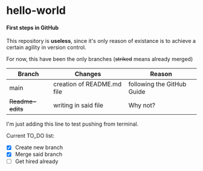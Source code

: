 # hello-world
#### First steps in GitHub

This repository is **useless**, since it's only reason of existance is to achieve a certain agility in version control.

For now, this have been the only branches (~~striked~~ means already merged)

| Branch | Changes | Reason |
|---|---|---|
|main|creation of README.md file|following the GitHub Guide|
|~~Readme-edits~~|writing in said file|Why not?|

I'm just adding this line to test pushing from terminal.

Current TO_DO list:

- [x] Create new branch
- [x] Merge said branch
- [ ] Get hired already
